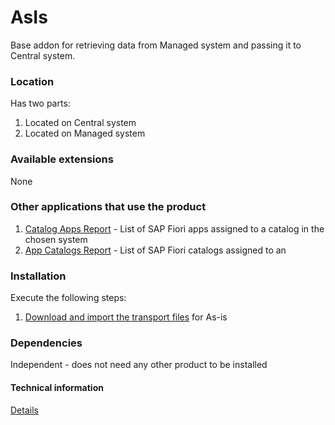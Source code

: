 # AsIs

Base addon for retrieving data from Managed system and passing it to Central system.

### Location
Has two parts:
1. Located on Central system
2. Located on Managed system

### Available extensions
None

### Other applications that use the product
1. [Catalog Apps Report](ca.md) - List of SAP Fiori apps assigned to a catalog in the chosen system
2. [App Catalogs Report](ac.md) - List of SAP Fiori catalogs assigned to an

### Installation 
Execute the following steps:
1. [Download and import the transport files](/inst/step-0.md) for As-is

### Dependencies
Independent - does not need any other product to be installed

#### Technical information
[Details](/asis-tech.md)